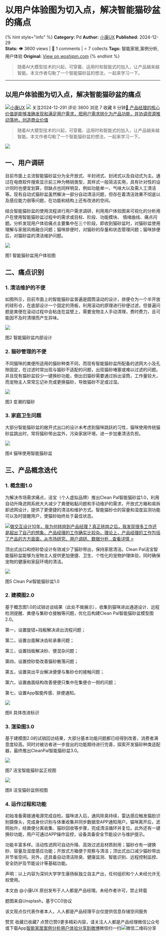 # 以用户体验图为切入点，解决智能猫砂盆的痛点
{% hint style="info" %}
**Category:** Pd
**Author:** [小康UX](https://www.woshipm.com/u/1610151)
**Published:** 2024-12-29  
**Stats:** 👁️ 3600 views | 💬 1 comments | ⭐ 7 collects
**Tags:** 智能家居,案例分析,用户体验
**Original:** [View on woshipm.com](https://www.woshipm.com/pd/6161561.html)
{% endhint %}
> 随着AI大模型技术的兴起，可穿戴、运用时和智能式的加入，让产品越来越智能。本文作者勾勒了一个智能猫砂盆的想法，一起来学习一下。

---

## 以用户体验图为切入点，解决智能猫砂盆的痛点

[![](https://static.woshipm.com/view/woshipm_api_def_20241224021349_3394.jpg?imageView2/1/w/72/h/72/q/100)](https://www.woshipm.com/u/1610151)[小康UX](https://www.woshipm.com/u/1610151) ![](https://static.woshipm.com/tag/1101_1@2x.png) 关注2024-12-291 评论 3600 浏览 7 收藏 8 分钟[🔗 产品经理的核心价值是能够准确发现和满足用户需求，把用户需求转化为产品功能，并协调资源推动落地，创造商业价值](https://ke.qidianla.com/courses/90pm)

> 随着AI大模型技术的兴起，可穿戴、运用时和智能式的加入，让产品越来越智能。本文作者勾勒了一个智能猫砂盆的想法，一起来学习一下。

![](https://image.woshipm.com/2023/05/06/7f21f76c-ec01-11ed-8df9-00163e0b5ff3.jpg)

## 一、用户调研

目前市面上主流智能猫砂盆分为全开放式、半封闭式、封闭式以及自动式为主。通过在电商软件搜索显示前三种为畅销类型，其样式一般简洁实用，具有针对性的设计同时也便宜划算，但缺点也同样明显，例如功能单一、气味大以及需人工清洁等。现有自动式猫砂盆虽然解决一部分自动清洁问题，但存在着清洁效果不彻底以及感应能力弱等问题，在功能和结构上还有改进的空间。

结合智能猫砂盆的使用流程进行用户需求调研，利用用户体验图来可视化的分析用户在使用智能猫砂盆过程中的需求或目标、阶段、功能模块、 情绪曲线、痛点问题。分析发现用户体验痛点主要集中在三个阶段，即收到猫砂盆时，对猫砂盆使用理解与家居风格融合问题；猫咪排便时，对猫砂的存量和状态管理问题；猫咪排便后，对猫砂盆的清洁维护问题。

![](https://image.woshipm.com/2024/12/27/08529f14-c455-11ef-a9cf-00163e09d72f.png)

图1 智能猫砂盆用户体验图

## 二、痛点识别

### 1\. 清洁维护的不便

如图所示，目前市面上的智能猫砂盆普遍是圆筒滚动的设计，排便仓为一个半开放的球形仓，在底部设计一个固定的筛板，利用滚动的原理进行砂便过滤，但普遍问题是粪便在滚动过程中会粘连在盆壁上，需要宠物主人手动清理，费时费力，且可能因不及时清理而产生异味。

![](https://image.woshipm.com/2024/12/27/a7d11e12-c455-11ef-bc77-00163e1bca14.jpg)

图2 智能猫砂盆内部设计

### 2\. 猫砂管理的不便

不同猫咪的粪便所适用的猫砂种类不同，而现有智能猫砂盆所配备的滤网大小及孔隙固定，在过滤时常出现与猫砂不适配的问题，出现猫砂堵塞或难以过滤的问题。并且现有猫砂盆较少一键换砂功能，倒出旧猫砂需要通过拆出滚筒，工作量较大，而宠物主人常常忘记补充或更换猫砂，导致猫砂不足或过湿。

![](https://image.woshipm.com/2024/12/27/b581cd0e-c455-11ef-bc77-00163e1bca14.jpg)

图3 变潮的猫砂

### 3\. 家庭卫生问题

大部分智能猫砂盆的敞开式出口的设计未考虑到猫咪跳跃的习性，猫咪使用传统猫砂盆跳出时，常将猫砂带出盆外，污染家居环境，进一步加重清洁负担。

![](https://image.woshipm.com/2024/12/27/d6d21b44-c455-11ef-bdf2-00163e1bca14.jpg)

图4 猫咪使用智能猫砂盆

## 三、产品概念迭代

### 1\. 概念图1.0

为解决市场需求痛点，洁宝（个人虚拟品牌）推出Clean Pal智能猫砂盆1.0，利用自动升降滤网系统大大减少了粪便粘黏问题和手动维护的需求，开放式方箱和易拆卸滤网设计，提供了更便捷的清洁和维护方式。智能猫砂仓的容量和湿度监测功能可以及时提醒用户，使猫砂始终处于最佳状态。

[![](https://image.woshipm.com/2023/08/02/769bf6f4-30e6-11ee-b3cb-00163e0b5ff3.png)做交互设计10年，我为何转岗到产品经理？真正转岗之后，我发现很多工作还是超出了自己的想象。产品经理的工作确实比较杂。理论上，产品经理的工作包括了产品的方方面面，从市场研究、用户调研、数据分析...查看详情 >](https://ke.qidianla.com/courses/bcpm)

顶出式出口和控砂垫设计有效减少了猫砂带出，保持家居清洁。Clean Pal洁宝智能猫砂盆能够为宠物主人提供更加便捷、卫生、个性化的宠物护理体验，同时确保宠物的健康和家庭环境的清洁。

![](https://image.woshipm.com/2024/12/27/22fe2472-c456-11ef-9448-00163e09d72f.png)

图5 Clean Pal智能猫砂盆1.0

### 2\. 建模图2.0

基于概念图1.0的试销访谈结果（此处不做展示），收集到猫咪进出通道设计、远程检测提醒、粪便与集砂仓接触等问题，优化后构建Clean Pal智能猫砂盆模型图2.0。

第一，设置旋钮+挡板解决进出流程问题；

第二，设置台面解决齿轮承重问题；

第三，设置挡板解决砂、便混杂问题；

第四，设置控砂垫改善猫砂散落问题；

第五，设置突出平台解决便便与集砂仓的接触问题；

第六，设置曲面结构改善便便只集中在集便仓一侧的问题；

第七，设置App智能传感、排便通知。

![](https://image.woshipm.com/2024/12/27/3d10f3da-c456-11ef-9448-00163e09d72f.png)

图6 具体改进标识

### 3\. 渲染图3.0

基于建模图2.0的试销回访结果，大部分基本功能问题都已经得到改善，消费者满意度较高。同时对被访者进一步提出的功能期待进行完善，探索开发猫砂种类适配器，最终推出CleanPal智能猫砂盆3.0。

![](https://image.woshipm.com/2024/12/27/4db6c796-c456-11ef-bc77-00163e1bca14.png)

图7 洁宝智能猫砂盆正视图

![](https://image.woshipm.com/2024/12/27/7e86580a-c456-11ef-be0c-00163e1bca14.png)

图8 洁宝猫砂盆侧视图

### 4\. 运作过程和功能

初始准备需接通电源完成自检。猫咪进入后，通风除臭持续，雷达感应触发猫脸识别摄像头，完成身份识别与体重收集并同步数据至APP通知用户。猫咪离开后，滤网抬升，经粪便分离收集、猫砂回收等步骤，完成清洁循环并复位。此外还有一键换砂功能，用户可通过APP操作监控，设备具备安全节能设计与维护提示。

功能丰富多样。活动性滤网可自动升降、高效过滤且材质耐用；猫砂仓有一键换砂、容量及湿度感应功能；开放式方箱便于观察与清洁；顶出式出口减少猫砂带出并节省空间。另外，还具备自动清洁除臭、健康监测、智能识别、远程控制监控、安全防护及节能设计等基础功能。

声明：以上内容为深圳大学学生康扬枞独立自主产出，任何组织和个人未经允许无权使用。

本文由 @小康UX 原创发布于人人都是产品经理。未经作者许可，禁止转载

题图来自Unsplash，基于CC0协议

该文观点仅代表作者本人，人人都是产品经理平台仅提供信息存储空间服务

赞赏 收藏已收藏7 点赞已赞0更多精彩内容，请关注人人都是产品经理微信公众号或下载App[智能家居](https://www.woshipm.com/tag/%e6%99%ba%e8%83%bd%e5%ae%b6%e5%b1%85)[案例分析](https://www.woshipm.com/tag/%e6%a1%88%e4%be%8b%e5%88%86%e6%9e%90)[用户体验](https://www.woshipm.com/tag/ue)[分享到微博](https://service.weibo.com/share/share.php?appkey=2775287854&title=以用户体验图为切入点，解决智能猫砂盆的痛点&url=https://www.woshipm.com/pd/6161561.html&pic=https://image.woshipm.com/2023/05/06/7f21f76c-ec01-11ed-8df9-00163e0b5ff3.jpg)微信扫一扫![微信二维码](https://api.pwmqr.com/qrcode/create/?url=https://www.woshipm.com/pd/6161561.html)分享